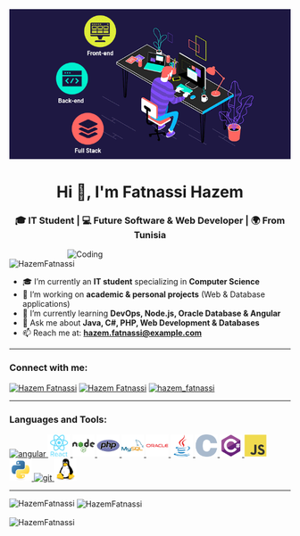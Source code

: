 <a href="https://github.com/HazemFatnassi">
  <img src="https://raw.githubusercontent.com/R041T/R041T/main/fullstack.gif" alt="MasterHead" style="width: 2000px; height: auto;">
</a>

<h1 align="center">Hi 👋, I'm Fatnassi Hazem</h1>
<h3 align="center">🎓 IT Student | 💻 Future Software & Web Developer | 🌍 From Tunisia</h3>

<img align="right" alt="Coding" width="400" src="https://i.gifer.com/origin/1d/1dc2e92177c43cac5bd2f59de5381a15_w200.gif">

<p align="left"> 
  <img src="https://komarev.com/ghpvc/?username=HazemFatnassi&label=Profile%20views&color=0e75b6&style=flat" alt="HazemFatnassi" /> 
</p>

- 🎓 I’m currently an **IT student** specializing in **Computer Science**  
- 🔭 I’m working on **academic & personal projects** (Web & Database applications)  
- 🌱 I’m currently learning **DevOps, Node.js, Oracle Database & Angular**  
- 💬 Ask me about **Java, C#, PHP, Web Development & Databases**  
- 📫 Reach me at: **hazem.fatnassi@example.com**  

---

<h3 align="left">Connect with me:</h3>
<p align="left">
<a href="https://linkedin.com/in/hazem-fatnassi" target="blank"><img align="center" src="https://raw.githubusercontent.com/rahuldkjain/github-profile-readme-generator/master/src/images/icons/Social/linked-in-alt.svg" alt="Hazem Fatnassi" height="30" width="40" /></a>
<a href="https://fb.com/hazem.fatnassi" target="blank"><img align="center" src="https://raw.githubusercontent.com/rahuldkjain/github-profile-readme-generator/master/src/images/icons/Social/facebook.svg" alt="Hazem Fatnassi" height="30" width="40" /></a>
<a href="https://instagram.com/hazem_fatnassi" target="blank"><img align="center" src="https://raw.githubusercontent.com/rahuldkjain/github-profile-readme-generator/master/src/images/icons/Social/instagram.svg" alt="hazem_fatnassi" height="30" width="40" /></a>
</p>

---

<h3 align="left">Languages and Tools:</h3>
<p align="left"> 
<a href="https://angular.io" target="_blank" rel="noreferrer"> <img src="https://angular.io/assets/images/logos/angular/angular.svg" alt="angular" width="40" height="40"/> </a> 
<a href="https://reactjs.org/" target="_blank" rel="noreferrer"> <img src="https://raw.githubusercontent.com/devicons/devicon/master/icons/react/react-original-wordmark.svg" alt="react" width="40" height="40"/> </a>
<a href="https://nodejs.org" target="_blank" rel="noreferrer"> <img src="https://raw.githubusercontent.com/devicons/devicon/master/icons/nodejs/nodejs-original-wordmark.svg" alt="nodejs" width="40" height="40"/> </a> 
<a href="https://www.php.net" target="_blank" rel="noreferrer"> <img src="https://raw.githubusercontent.com/devicons/devicon/master/icons/php/php-original.svg" alt="php" width="40" height="40"/> </a> 
<a href="https://www.mysql.com/" target="_blank" rel="noreferrer"> <img src="https://raw.githubusercontent.com/devicons/devicon/master/icons/mysql/mysql-original-wordmark.svg" alt="mysql" width="40" height="40"/> </a>
<a href="https://www.oracle.com/" target="_blank" rel="noreferrer"> <img src="https://raw.githubusercontent.com/devicons/devicon/master/icons/oracle/oracle-original.svg" alt="oracle" width="40" height="40"/> </a>
<a href="https://www.java.com" target="_blank" rel="noreferrer"> <img src="https://raw.githubusercontent.com/devicons/devicon/master/icons/java/java-original.svg" alt="java" width="40" height="40"/> </a> 
<a href="https://www.cprogramming.com/" target="_blank" rel="noreferrer"> <img src="https://raw.githubusercontent.com/devicons/devicon/master/icons/c/c-original.svg" alt="c" width="40" height="40"/> </a>
<a href="https://www.w3schools.com/cs/" target="_blank" rel="noreferrer"> <img src="https://raw.githubusercontent.com/devicons/devicon/master/icons/csharp/csharp-original.svg" alt="csharp" width="40" height="40"/> </a> 
<a href="https://developer.mozilla.org/en-US/docs/Web/JavaScript" target="_blank" rel="noreferrer"> <img src="https://raw.githubusercontent.com/devicons/devicon/master/icons/javascript/javascript-original.svg" alt="javascript" width="40" height="40"/> </a> 
<a href="https://www.python.org" target="_blank" rel="noreferrer"> <img src="https://raw.githubusercontent.com/devicons/devicon/master/icons/python/python-original.svg" alt="python" width="40" height="40"/> </a> 
<a href="https://git-scm.com/" target="_blank" rel="noreferrer"> <img src="https://www.vectorlogo.zone/logos/git-scm/git-scm-icon.svg" alt="git" width="40" height="40"/> </a>
<a href="https://www.linux.org/" target="_blank" rel="noreferrer"> <img src="https://raw.githubusercontent.com/devicons/devicon/master/icons/linux/linux-original.svg" alt="linux" width="40" height="40"/> </a> 
</p>

---

<p><img align="left" src="https://github-readme-stats.vercel.app/api/top-langs?username=HazemFatnassi&show_icons=true&locale=en&layout=compact" alt="HazemFatnassi" /></p>

<p>&nbsp;<img align="center" src="https://github-readme-stats.vercel.app/api?username=HazemFatnassi&show_icons=true&locale=en" alt="HazemFatnassi" /></p>

<p><img align="center" src="https://github-readme-streak-stats.herokuapp.com/?user=HazemFatnassi&" alt="HazemFatnassi" /></p>
